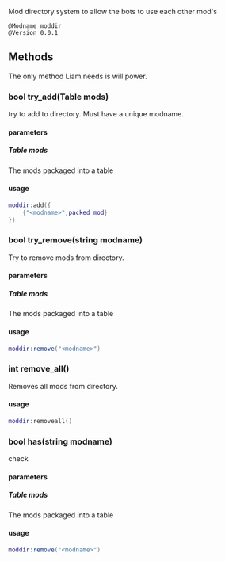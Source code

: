 Mod directory system to allow the bots to use each other mod's
```
@Modname moddir
@Version 0.0.1
```
## Methods
The only method Liam needs is will power.
### bool __try\_add(Table mods)__
try to add to directory. Must have a unique modname. 
#### parameters
##### Table mods
The mods packaged into a table
#### usage
```lua
moddir:add({
    {"<modname>",packed_mod}
})
```

### bool **try\_remove(string modname)**
Try to remove mods from directory.
#### parameters
##### Table mods
The mods packaged into a table
#### usage
```lua
moddir:remove("<modname>")
```

### int **remove\_all()**
Removes all mods from directory.
#### usage
```lua
moddir:removeall()
```


### bool **has(string modname)**
check
#### parameters
##### Table mods
The mods packaged into a table
#### usage
```lua
moddir:remove("<modname>")
```